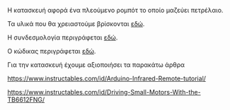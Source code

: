 Η κατασκευή αφορά ένα πλεούμενο ρομπότ το οποίο μαζεύει πετρέλαιο.

Τα υλικά που θα χρειαστούμε βρίσκονται [εδώ](https://github.com/ezeakis/ellak_20192020_teamA/blob/master/%CE%A5%CE%BB%CE%B9%CE%BA%CE%AC).

Η συνδεσμολογία περιγράφεται [εδώ](https://github.com/ezeakis/ellak_20192020_teamA/blob/master/%CE%A3%CF%85%CE%BD%CE%B4%CE%B5%CF%83%CE%BC%CE%BF%CE%BB%CE%BF%CE%B3%CE%AF%CE%B1).

Ο κώδικας περιγράφεται [εδώ](https://github.com/ezeakis/ellak_20192020_teamA/blob/master/%CE%9A%CF%8E%CE%B4%CE%B9%CE%BA%CE%B1%CF%82).

Για την κατασκευή έχουμε αξιοποιήσει τα παρακάτω άρθρα

https://www.instructables.com/id/Arduino-Infrared-Remote-tutorial/ 

https://www.instructables.com/id/Driving-Small-Motors-With-the-TB6612FNG/ 
